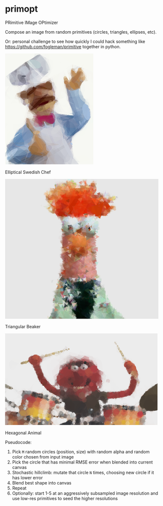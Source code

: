 # primopt

PRimitive IMage OPtimizer

Compose an image from random primitives (circles, triangles, ellipses, etc).  

Or: personal challenge to see how quickly I could hack something like https://github.com/fogleman/primitive together in python.

![Swedish Chef in Ellipses](https://github.com/dyf/primopt/blob/master/examples/swedish.png)

Elliptical Swedish Chef

![Beaker in Triangles](https://github.com/dyf/primopt/blob/master/examples/beaker.png)

Triangular Beaker

![Animal in Hexagons](https://github.com/dyf/primopt/blob/master/examples/animal.png)

Hexagonal Animal

Pseudocode:

1) Pick `M` random circles (position, size) with random alpha and random color chosen from input image
2) Pick the circle that has minimal RMSE error when blended into current canvas
3) Stochastic hillclimb: mutate that circle `N` times, choosing new circle if it has lower error
4) Blend best shape into canvas
5) Repeat
6) Optionally: start 1-5 at an aggressively subsampled image resolution and use low-res primitives to seed the higher resolutions
